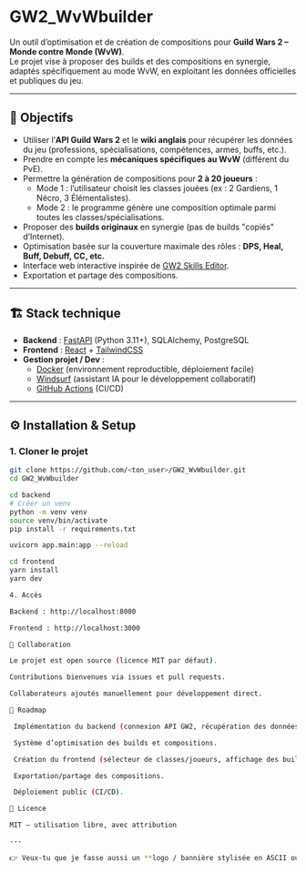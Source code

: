 # GW2_WvWbuilder

Un outil d’optimisation et de création de compositions pour **Guild Wars 2 – Monde contre Monde (WvW)**.  
Le projet vise à proposer des builds et des compositions en synergie, adaptés spécifiquement au mode WvW, en exploitant les données officielles et publiques du jeu.

---

## 🚀 Objectifs

- Utiliser l’**API Guild Wars 2** et le **wiki anglais** pour récupérer les données du jeu (professions, spécialisations, compétences, armes, buffs, etc.).
- Prendre en compte les **mécaniques spécifiques au WvW** (différent du PvE).
- Permettre la génération de compositions pour **2 à 20 joueurs** :
  - Mode 1 : l’utilisateur choisit les classes jouées (ex : 2 Gardiens, 1 Nécro, 3 Élémentalistes).
  - Mode 2 : le programme génère une composition optimale parmi toutes les classes/spécialisations.
- Proposer des **builds originaux** en synergie (pas de builds "copiés" d’Internet).
- Optimisation basée sur la couverture maximale des rôles : **DPS, Heal, Buff, Debuff, CC, etc.**
- Interface web interactive inspirée de [GW2 Skills Editor](https://fr.gw2skills.net/editor/).
- Exportation et partage des compositions.

---

## 🏗️ Stack technique

- **Backend** : [FastAPI](https://fastapi.tiangolo.com/) (Python 3.11+), SQLAlchemy, PostgreSQL  
- **Frontend** : [React](https://react.dev/) + [TailwindCSS](https://tailwindcss.com/)  
- **Gestion projet / Dev** :
  - [Docker](https://www.docker.com/) (environnement reproductible, déploiement facile)
  - [Windsurf](https://windsurf.sh/) (assistant IA pour le développement collaboratif)
  - [GitHub Actions](https://docs.github.com/en/actions) (CI/CD)

---

## ⚙️ Installation & Setup

### 1. Cloner le projet
```bash
git clone https://github.com/<ton_user>/GW2_WvWbuilder.git
cd GW2_WvWbuilder

cd backend
# Créer un venv
python -m venv venv
source venv/bin/activate
pip install -r requirements.txt

uvicorn app.main:app --reload

cd frontend
yarn install
yarn dev

4. Accès

Backend : http://localhost:8000

Frontend : http://localhost:3000

👥 Collaboration

Le projet est open source (licence MIT par défaut).

Contributions bienvenues via issues et pull requests.

Collaborateurs ajoutés manuellement pour développement direct.

🔮 Roadmap

 Implémentation du backend (connexion API GW2, récupération des données).

 Système d’optimisation des builds et compositions.

 Création du frontend (sélecteur de classes/joueurs, affichage des builds).

 Exportation/partage des compositions.

 Déploiement public (CI/CD).

📜 Licence

MIT – utilisation libre, avec attribution

---

👉 Veux-tu que je fasse aussi un **logo / bannière stylisée en ASCII ou image** pour ton projet (qui apparaîtra en haut du README sur GitHub) ? Ça peut donner un côté pro et attractif.

